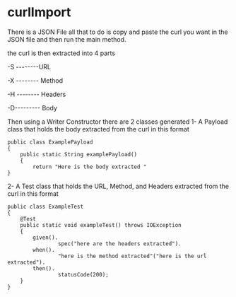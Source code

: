 # curlImport
There is a JSON File all that to do is copy and paste the curl you want in the JSON file and then run the main method.

the curl is then extracted into 4 parts 

-S --------URL

-X -------- Method 

-H -------- Headers 

-D--------- Body 


Then using a Writer Constructor there are 2 classes generated 
1- A Payload class that holds the body extracted from the curl in this format
```
public class ExamplePayload
{
    public static String examplePayload()
    {
        return "Here is the body extracted "
}
```
2- A Test class that holds the URL, Method, and Headers extracted from the curl in this format
```
public class ExampleTest
{
    @Test
    public static void exampleTest() throws IOException
    {
        given().
                spec("here are the headers extracted").
        when().
                "here is the method extracted"("here is the url extracted").
        then().
                statusCode(200);
    }
}
```
